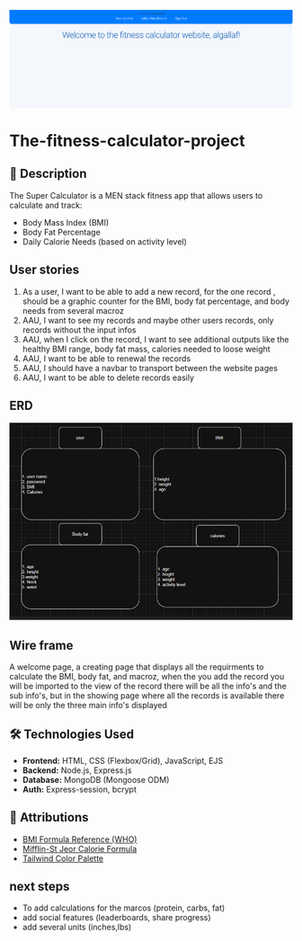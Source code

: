 ![alt text](image-1.png)
# The-fitness-calculator-project
## 📖 Description
The Super Calculator is a MEN stack fitness app that allows users to calculate and track:
- Body Mass Index (BMI)
- Body Fat Percentage
- Daily Calorie Needs (based on activity level)
## User stories
1. As a user, I want to be able to add a new record, for the one record , should be a graphic counter for the BMI, body fat percentage, and body needs from several macroz
2. AAU, I want to see my records and maybe other users records, only records without the input infos
3. AAU, when I click on the record, I want to see additional outputs like the healthy BMI range, body fat mass, calories needed to loose weight
4. AAU, I want to be able to renewal the records
5. AAU, I should have a navbar to transport between the website pages
6. AAU, I want to be able to delete records easily
## ERD
![alt text](image.png)
##  Wire frame
A welcome page, a creating page that displays all the requirments to calculate the BMI, body fat, and macroz, when the you add the record you will be imported to the view of the record there will be all the info's and the sub info's, but in the showing page where all the records is available there will be only the three main info's displayed
## 🛠️ Technologies Used
- **Frontend:** HTML, CSS (Flexbox/Grid), JavaScript, EJS  
- **Backend:** Node.js, Express.js  
- **Database:** MongoDB (Mongoose ODM)  
- **Auth:** Express-session, bcrypt  
## 🙌 Attributions
- [BMI Formula Reference (WHO)](https://www.who.int/news-room/fact-sheets/detail/obesity-and-overweight)  
- [Mifflin-St Jeor Calorie Formula](https://pubmed.ncbi.nlm.nih.gov/2305711/)  
- [Tailwind Color Palette](https://tailwindcss.com/docs/customizing-colors)
## next steps
- To add calculations for the marcos (protein, carbs, fat)
- add social features (leaderboards, share progress)
- add several units (inches,lbs)
     